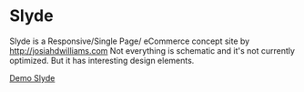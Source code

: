 Slyde
=====

Slyde is a Responsive/Single Page/ eCommerce concept site by  http://josiahdwilliams.com Not everything is schematic and it's not currently optimized. But it has interesting design elements.

[Demo Slyde](http://josiahdwilliams.com/slyde/ "Demo Slyde")